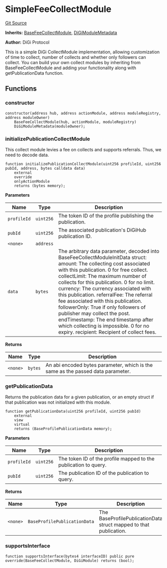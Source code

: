 # SimpleFeeCollectModule
[Git Source](https://github.com/digiv3rse/protocol-contracts/blob/0d518167a484d4368bad0990424be098fe779fa4/contracts/modules/act/collect/SimpleFeeCollectModule.sol)

**Inherits:**
[BaseFeeCollectModule](/contracts/modules/act/collect/base/BaseFeeCollectModule.sol/abstract.BaseFeeCollectModule.md), [DiGiModuleMetadata](/contracts/modules/DiGiModuleMetadata.sol/contract.DiGiModuleMetadata.md)

**Author:**
DiGi Protocol

This is a simple DiGi CollectModule implementation, allowing customization of time to collect,
number of collects and whether only followers can collect.
You can build your own collect modules by inheriting from BaseFeeCollectModule and adding your
functionality along with getPublicationData function.


## Functions
### constructor


```solidity
constructor(address hub, address actionModule, address moduleRegistry, address moduleOwner)
    BaseFeeCollectModule(hub, actionModule, moduleRegistry)
    DiGiModuleMetadata(moduleOwner);
```

### initializePublicationCollectModule

This collect module levies a fee on collects and supports referrals. Thus, we need to decode data.


```solidity
function initializePublicationCollectModule(uint256 profileId, uint256 pubId, address, bytes calldata data)
    external
    override
    onlyActionModule
    returns (bytes memory);
```
**Parameters**

|Name|Type|Description|
|----|----|-----------|
|`profileId`|`uint256`|The token ID of the profile publishing the publication.|
|`pubId`|`uint256`|The associated publication's DiGiHub publication ID.|
|`<none>`|`address`||
|`data`|`bytes`|The arbitrary data parameter, decoded into BaseFeeCollectModuleInitData struct: amount: The collecting cost associated with this publication. 0 for free collect. collectLimit: The maximum number of collects for this publication. 0 for no limit. currency: The currency associated with this publication. referralFee: The referral fee associated with this publication. followerOnly: True if only followers of publisher may collect the post. endTimestamp: The end timestamp after which collecting is impossible. 0 for no expiry. recipient: Recipient of collect fees.|

**Returns**

|Name|Type|Description|
|----|----|-----------|
|`<none>`|`bytes`|An abi encoded bytes parameter, which is the same as the passed data parameter.|


### getPublicationData

Returns the publication data for a given publication, or an empty struct if that publication was not
initialized with this module.


```solidity
function getPublicationData(uint256 profileId, uint256 pubId)
    external
    view
    virtual
    returns (BaseProfilePublicationData memory);
```
**Parameters**

|Name|Type|Description|
|----|----|-----------|
|`profileId`|`uint256`|The token ID of the profile mapped to the publication to query.|
|`pubId`|`uint256`|The publication ID of the publication to query.|

**Returns**

|Name|Type|Description|
|----|----|-----------|
|`<none>`|`BaseProfilePublicationData`|The BaseProfilePublicationData struct mapped to that publication.|


### supportsInterface


```solidity
function supportsInterface(bytes4 interfaceID) public pure override(BaseFeeCollectModule, DiGiModule) returns (bool);
```

